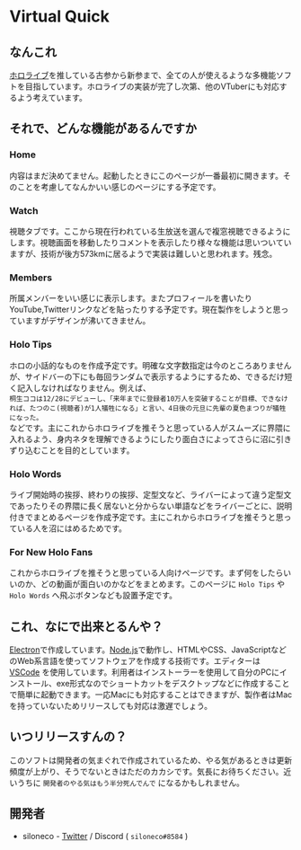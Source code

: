 # Virtual Quick
## なんこれ
[ホロライブ](https://www.hololive.tv/)を推している古参から新参まで、全ての人が使えるような多機能ソフトを目指しています。ホロライブの実装が完了し次第、他のVTuberにも対応するよう考えています。

## それで、どんな機能があるんですか

### Home
内容はまだ決めてません。起動したときにこのページが一番最初に開きます。そのことを考慮してなんかいい感じのページにする予定です。

### Watch
視聴タブです。ここから現在行われている生放送を選んで複窓視聴できるようにします。視聴画面を移動したりコメントを表示したり様々な機能は思いついていますが、技術が後方573kmに居るようで実装は難しいと思われます。残念。

### Members
所属メンバーをいい感じに表示します。またプロフィールを書いたりYouTube,Twitterリンクなどを貼ったりする予定です。現在製作をしようと思っていますがデザインが沸いてきません。

### Holo Tips
ホロの小話的なものを作成予定です。明確な文字数指定は今のところありませんが、サイドバーの下にも毎回ランダムで表示するようにするため、できるだけ短く記入しなければなりません。例えば、  
``桐生ココは12/28にデビューし、「来年までに登録者10万人を突破することが目標、できなければ、たつのこ(視聴者)が1人犠牲になる」と言い、4日後の元旦に先輩の夏色まつりが犠牲になった。``  
などです。主にこれからホロライブを推そうと思っている人がスムーズに界隈に入れるよう、身内ネタを理解できるようにしたり面白さによってさらに沼に引きずり込むことを目的としています。

### Holo Words
ライブ開始時の挨拶、終わりの挨拶、定型文など、ライバーによって違う定型文であったりその界隈に長く居ないと分からない単語などをライバーごとに、説明付きでまとめるページを作成予定です。主にこれからホロライブを推そうと思っている人を沼にはめるためです。

### For New Holo Fans
これからホロライブを推そうと思っている人向けページです。まず何をしたらいいのか、どの動画が面白いのかなどをまとめます。このページに ``Holo Tips`` や ``Holo Words`` へ飛ぶボタンなども設置予定です。

## これ、なにで出来とるんや？
[Electron](https://www.electronjs.org/)で作成しています。[Node.js](https://nodejs.org/ja/)で動作し、HTMLやCSS、JavaScriptなどのWeb系言語を使ってソフトウェアを作成する技術です。エディターは [VSCode](https://azure.microsoft.com/ja-jp/products/visual-studio-code/) を使用しています。利用者はインストーラーを使用して自分のPCにインストール、exe形式なのでショートカットをデスクトップなどに作成することで簡単に起動できます。一応Macにも対応することはできますが、製作者はMacを持っていないためリリースしても対応は激遅でしょう。

## いつリリースすんの？
このソフトは開発者の気まぐれで作成されているため、やる気があるときは更新頻度が上がり、そうでないときはただのカカシです。気長にお待ちください。近いうちに ``開発者のやる気はもう半分死んでんで`` になるかもしれません。

## 開発者
* siloneco - [Twitter](https://twitter.com/siloneco_MC) / Discord ( ``siloneco#8584`` )